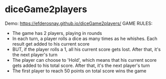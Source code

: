 # diceGame2players

Demo: https://efderosnay.github.io/diceGame2players/
GAME RULES:

- The game has 2 players, playing in rounds
- In each turn, a player rolls a dice as many times as he whishes. Each result get added to his current score
- BUT, if the player rolls a 1, all his current score gets lost. After that, it's the next player's turn
- The player can choose to 'Hold', which means that his current score gets added to his total score. After that, it's the next player's turn
- The first player to reach 50 points on total score wins the game

